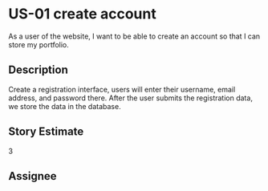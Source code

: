 # US-01 create account

As a user of the website, I want to be able to create an account so that I can store my portfolio.

## Description

Create a registration interface, users will enter their username, email address, and password there.
After the user submits the registration data, we store the data in the database.

## Story Estimate

3

## Assignee